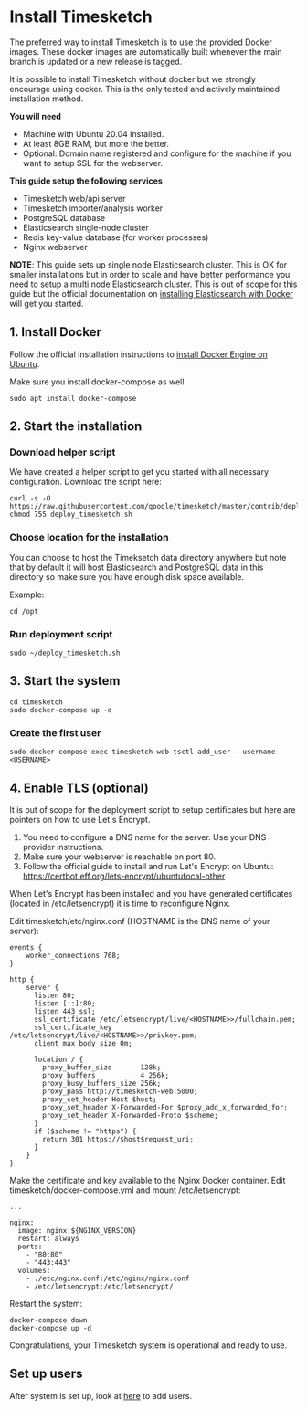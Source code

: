 # Install Timesketch

The preferred way to install Timesketch is to use the provided Docker images. These docker images are automatically built whenever the main branch is updated or a new release is tagged.

It is possible to install Timesketch without docker but we strongly encourage using docker. This is the only tested and actively maintained installation method.

**You will need**

* Machine with Ubuntu 20.04 installed.
* At least 8GB RAM, but more the better.
* Optional: Domain name registered and configure for the machine if you want to setup SSL for the webserver.

**This guide setup the following services**

* Timesketch web/api server
* Timesketch importer/analysis worker
* PostgreSQL database
* Elasticsearch single-node cluster
* Redis key-value database (for worker processes)
* Nginx webserver

**NOTE**: This guide sets up  single node Elasticsearch cluster. This is OK for smaller installations but in order to scale and have better performance you need to setup a multi node Elasticsearch cluster. This is out of scope for this guide but the official documentation on [installing Elasticsearch with Docker](https://www.elastic.co/guide/en/elasticsearch/reference/current/docker.html) will get you started.

## 1. Install Docker

Follow the official installation instructions to [install Docker Engine on Ubuntu](https://docs.docker.com/engine/install/ubuntu/).

Make sure you install docker-compose as well
```shell
sudo apt install docker-compose
```

## 2. Start the installation
### Download helper script
We have created a helper script to get you started with all necessary configuration.
Download the script here:

```shell
curl -s -O https://raw.githubusercontent.com/google/timesketch/master/contrib/deploy_timesketch.sh
chmod 755 deploy_timesketch.sh
```

### Choose location for the installation
You can choose to host the Timeksetch data directory anywhere but note that by default it will host Elasticsearch and PostgreSQL data in this directory so make sure you have enough disk space available.

Example:

```shell
cd /opt
```

### Run deployment script

```shell
sudo ~/deploy_timesketch.sh
```

## 3. Start the system

```shell
cd timesketch
sudo docker-compose up -d
```

### Create the first user

```shell
sudo docker-compose exec timesketch-web tsctl add_user --username <USERNAME>
```

## 4. Enable TLS (optional)
It is out of scope for the deployment script to setup certificates but here are pointers on how to use Let's Encrypt.

1. You need to configure a DNS name for the server. Use your DNS provider instructions.
2. Make sure your webserver is reachable on port 80.
3. Follow the official guide to install and run Let's Encrypt on Ubuntu:
https://certbot.eff.org/lets-encrypt/ubuntufocal-other

When Let's Encrypt has been installed and you have generated certificates (located in /etc/letsencrypt) it is time to reconfigure Nginx.

Edit timesketch/etc/nginx.conf (HOSTNAME is the DNS name of your server):

```
events {
    worker_connections 768;
}

http {
    server {
      listen 80;
      listen [::]:80;
      listen 443 ssl;
      ssl_certificate /etc/letsencrypt/live/<HOSTNAME>>/fullchain.pem;
      ssl_certificate_key /etc/letsencrypt/live/<HOSTNAME>>/privkey.pem;
      client_max_body_size 0m;

      location / {
        proxy_buffer_size       128k;
        proxy_buffers           4 256k;
        proxy_busy_buffers_size 256k;
        proxy_pass http://timesketch-web:5000;
        proxy_set_header Host $host;
        proxy_set_header X-Forwarded-For $proxy_add_x_forwarded_for;
        proxy_set_header X-Forwarded-Proto $scheme;
      }
      if ($scheme != "https") {
        return 301 https://$host$request_uri;
      }
    }
}
```

Make the certificate and key available to the Nginx Docker container. Edit timesketch/docker-compose.yml and mount /etc/letsencrypt:

```
...

nginx:
  image: nginx:${NGINX_VERSION}
  restart: always
  ports:
    - "80:80"
    - "443:443"
  volumes:
    - ./etc/nginx.conf:/etc/nginx/nginx.conf
    - /etc/letsencrypt:/etc/letsencrypt/
```

Restart the system:

```shell
docker-compose down
docker-compose up -d
```

Congratulations, your Timesketch system is operational and ready to use.


## Set up users

After system is set up, look at [here](/docs/sysadmin/tsctl.html) to add users.
